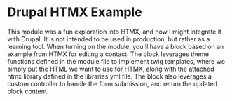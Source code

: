 # Drupal HTMX Example
This module was a fun exploration into HTMX, and how I might integrate it with Drupal. It is not intended to be used in production, but rather as a learning tool. When turning on the module, you'll have a block based on an example from HTMX for editing a contact. The block leverages theme functions defined in the module file to implement twig templates, where we simply put the HTML we want to use for HTMX, along with the attached htmx library defined in the libraries.yml file. The block also leverages a custom controller to handle the form submission, and return the updated block content. 
